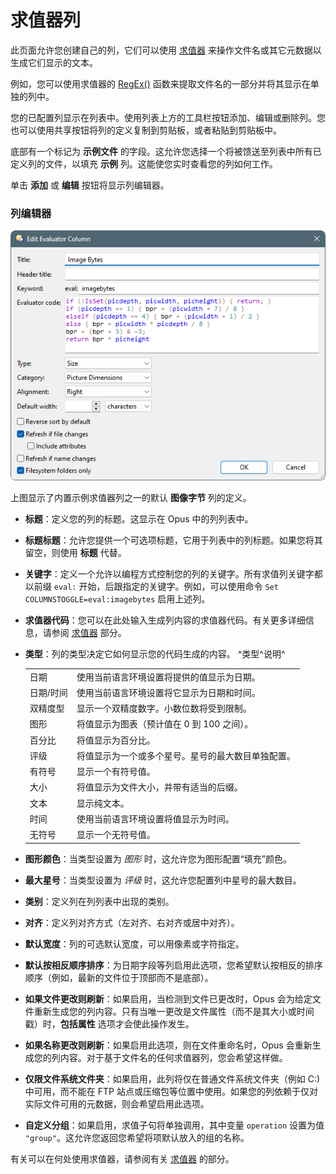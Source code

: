 # 求值器列

此页面允许您创建自己的列，它们可以使用 [求值器](/Manual/evaluator/README.zh.md) 来操作文件名或其它元数据以生成它们显示的文本。

例如，您可以使用求值器的 [RegEx()](/Manual/reference/evaluator/regex.zh.md) 函数来提取文件名的一部分并将其显示在单独的列中。

您的已配置列显示在列表中。使用列表上方的工具栏按钮添加、编辑或删除列。您也可以使用共享按钮将列的定义复制到剪贴板，或者粘贴到剪贴板中。

底部有一个标记为 **示例文件** 的字段。这允许您选择一个将被馈送至列表中所有已定义列的文件，以填充 **示例** 列。这能使您实时查看您的列如何工作。

单击 **添加** 或 **编辑** 按钮将显示列编辑器。

### 列编辑器

![evalcolumn_editor.png](/Manual/images/media/13/evalcolumn_editor.png)

上图显示了内置示例求值器列之一的默认 **图像字节** 列的定义。

- **标题**：定义您的列的标题。这显示在 Opus 中的列列表中。
- **标题标题**：允许您提供一个可选项标题，它用于列表中的列标题。如果您将其留空，则使用 **标题** 代替。
- **关键字**：定义一个允许以编程方式控制您的列的关键字。所有求值列关键字都以前缀 `eval:` 开始，后跟指定的关键字。例如，可以使用命令 <nobr>`Set COLUMNSTOGGLE=eval:imagebytes`</nobr> 启用上述列。
- **求值器代码**：您可以在此处输入生成列内容的求值器代码。有关更多详细信息，请参阅 [求值器](/Manual/evaluator/applicable_contexts/evaluator_columns.zh.md) 部分。
- **类型**：列的类型决定它如何显示您的代码生成的内容。
  ^类型^说明^

  |           |                                                                                                |
  |-----------|------------------------------------------------------------------------------------------------|
  | 日期      | 使用当前语言环境设置将提供的值显示为日期。                       |
  | 日期/时间 | 使用当前语言环境设置将它显示为日期和时间。                              |
  | 双精度型    | 显示一个双精度数字。小数位数将受到限制。              |
  | 图形     | 将值显示为图表（预计值在 0 到 100 之间）。                                 |
  | 百分比   | 将值显示为百分比。                                                            |
  | 评级    | 将值显示为一个或多个星号。星号的最大数目单独配置。 |
  | 有符号    | 显示一个有符号值。                                                                       |
  | 大小      | 将值显示为文件大小，并带有适当的后缀。                                 |
  | 文本      | 显示纯文本。                                                                           |
  | 时间      | 使用当前语言环境设置将值显示为时间。                                |
  | 无符号  | 显示一个无符号值。                                                                    |

- **图形颜色**：当类型设置为 *图形* 时，这允许您为图形配置“填充”颜色。
- **最大星号**：当类型设置为 *评级* 时，这允许您配置列中星号的最大数目。
- **类别**：定义列在列列表中出现的类别。
- **对齐**：定义列对齐方式（左对齐、右对齐或居中对齐）。
- **默认宽度**：列的可选默认宽度，可以用像素或字符指定。
- **默认按相反顺序排序**：为日期字段等列启用此选项，您希望默认按相反的排序顺序（例如，最新的文件位于顶部而不是底部）。
- **如果文件更改则刷新**：如果启用，当检测到文件已更改时，Opus 会为给定文件重新生成您的列内容。只有当唯一更改是文件属性（而不是其大小或时间戳）时，**包括属性** 选项才会使此操作发生。
- **如果名称更改则刷新**：如果启用此选项，则在文件重命名时，Opus 会重新生成您的列内容。对于基于文件名的任何求值器列，您会希望这样做。
- **仅限文件系统文件夹**：如果启用，此列将仅在普通文件系统文件夹（例如 C:) 中可用，而不能在 FTP 站点或压缩包等位置中使用。如果您的列依赖于仅对实际文件可用的元数据，则会希望启用此选项。
- **自定义分组**：如果启用，求值子句将单独调用，其中变量 `operation` 设置为值 `"group"`。这允许您返回您希望将项默认放入的组的名称。

有关可以在何处使用求值器，请参阅有关 [求值器](/Manual/evaluator/README.zh.md) 的部分。